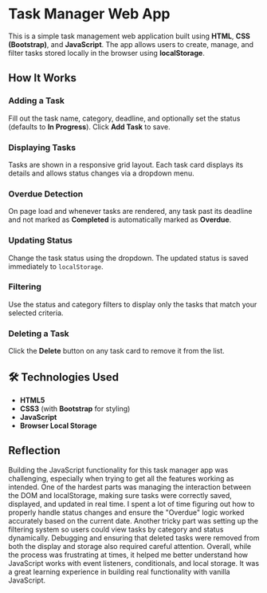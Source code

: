 #  Task Manager Web App

This is a simple task management web application built using **HTML**, **CSS (Bootstrap)**, and **JavaScript**. The app allows users to create, manage, and filter tasks stored locally in the browser using **localStorage**.

##  How It Works

###  Adding a Task
Fill out the task name, category, deadline, and optionally set the status (defaults to **In Progress**). Click **Add Task** to save.

###  Displaying Tasks
Tasks are shown in a responsive grid layout. Each task card displays its details and allows status changes via a dropdown menu.

###  Overdue Detection
On page load and whenever tasks are rendered, any task past its deadline and not marked as **Completed** is automatically marked as **Overdue**.

###  Updating Status
Change the task status using the dropdown. The updated status is saved immediately to `localStorage`.

###  Filtering
Use the status and category filters to display only the tasks that match your selected criteria.

###  Deleting a Task
Click the **Delete** button on any task card to remove it from the list.


## 🛠 Technologies Used

- **HTML5**
- **CSS3** (with **Bootstrap** for styling)
- **JavaScript**
- **Browser Local Storage**

## Reflection
Building the JavaScript functionality for this task manager app was challenging, especially when trying to get all the features working as intended. One of the hardest parts was managing the interaction between the DOM and localStorage, making sure tasks were correctly saved, displayed, and updated in real time. I spent a lot of time figuring out how to properly handle status changes and ensure the "Overdue" logic worked accurately based on the current date. Another tricky part was setting up the filtering system so users could view tasks by category and status dynamically. Debugging and ensuring that deleted tasks were removed from both the display and storage also required careful attention. Overall, while the process was frustrating at times, it helped me better understand how JavaScript works with event listeners, conditionals, and local storage. It was a great learning experience in building real functionality with vanilla JavaScript.